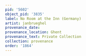 ```yaml
---
pid: '5602'
object_pid: '3835'
label: No Room at the Inn (Germany)
artist: janbrueghel
provenance_date:
provenance_location: Ghent
provenance_text: Private Collection
collection: provenance
order: '1864'
---
```

